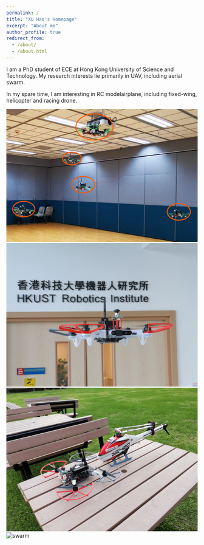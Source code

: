 ```yaml
---
permalink: /
title: "XU Hao's Homepage"
excerpt: "About me"
author_profile: true
redirect_from: 
  - /about/
  - /about.html
---
```


I am a PhD student of ECE at Hong Kong University of Science and Technology. My research interests lie primarily in UAV, including aerial swarm. 

In my spare time, I am interesting in RC modelairplane, including fixed-wing, helicopter and racing drone.

![swarm](/images/uav_swarm_5.png)
![swarm](/images/IMG_20200228_172650.jpg)
![swarm](/images/heli.jpg)
![swarm](/images/heli2.jpg)

